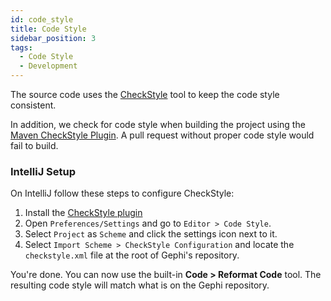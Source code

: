 ```yaml
---
id: code_style
title: Code Style
sidebar_position: 3
tags:
  - Code Style
  - Development
---
```

The source code uses the [CheckStyle](https://checkstyle.sourceforge.io/) tool to keep the code style consistent.

In addition, we check for code style when building the project using the [Maven CheckStyle Plugin](http://maven.apache.org/plugins/maven-checkstyle-plugin/). A pull request without proper code style would fail to build.

### IntelliJ Setup

On IntelliJ follow these steps to configure CheckStyle:

1. Install the [CheckStyle plugin](https://plugins.jetbrains.com/plugin/1065-checkstyle-idea)
2. Open `Preferences/Settings` and go to `Editor > Code Style`.
3. Select `Project` as `Scheme` and click the settings icon next to it.
4. Select `Import Scheme > CheckStyle Configuration` and locate the `checkstyle.xml` file at the root of Gephi's repository.

You're done. You can now use the built-in **Code > Reformat Code** tool. The resulting code style will match what is on the Gephi repository.